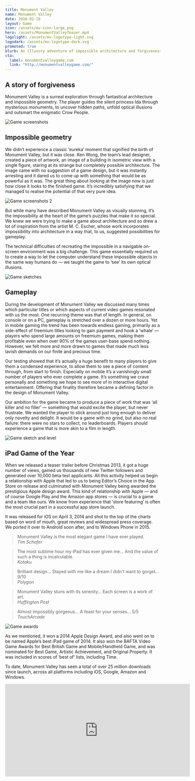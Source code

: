 ```yaml
---
title: Monument Valley
name: Monument Valley
date: 2016-02-16
layout: Game
icon: /assets/mv-icon-large.png
hero: /assets/MonumentValleyTeaser.mp4
logolight: /assets/mv-logotype-light.svg
logodark: /assets/mv-logotype-dark.svg
promoted: true
blurb: An illusory adventure of impossible architecture and forgiveness
cta:
  label: monumentvalleygame.com
  link: "http://monumentvalleygame.com/"
---
```


<div class='content-box'>

## A story of forgiveness

Monument Valley is a surreal exploration through fantastical architecture and impossible geometry. The player guides the silent princess Ida through mysterious monuments, to uncover hidden paths, unfold optical illusions and outsmart the enigmatic Crow People.

</div>

<div class='content-box'>
  <img src="/assets/MV_Split.jpg" alt="Game screenshots" />
</div>

<div class='content-box dark'>

## Impossible geometry

We didn’t experience a classic ‘eureka’ moment that signified the birth of Monument Valley, but it was close. Ken Wong, the team’s lead designer, created a piece of artwork, an image of a building in isometric view with a single figure, staring at its strange but completely possible architecture. The image came with no suggestion of a game design, but it was instantly arresting and it dared us to come up with something that would be as powerful as it was. The great thing about looking at the image now is just how close it looks to the finished game. It’s incredibly satisfying that we managed to realise the potential of that very pure idea.

</div>

<div class='content-box'>
  <img src="/assets/MV_Original.jpg" alt="Game screenshots 2" />
</div>

<div class='content-box'>

But while many have described Monument Valley as visually stunning, it’s the impossibility at the heart of the game’s puzzles that make it so special. We knew we were trying to make a game about architecture and so drew a lot of inspiration from the artist M. C. Escher, whose work incorporates impossibility into architecture in a way that, to us, suggested possibilities for gameplay.

The technical difficulties of recreating the impossible in a navigable on-screen environment was a big challenge. This game essentially required us to create a way to let the computer understand these impossible objects in the same way humans do — we taught the game to ‘see’ its own optical illusions.

</div>

<div class='content-box'>
  <img src="/assets/MV_Sketches_2.jpg" alt="Game sketches" />
</div>

<div class='content-box dark'>

## Gameplay

During the development of Monument Valley we discussed many times which particular titles or which aspects of current video games resonated with us the most. One recurring theme was that of length. In general, on console or on a PC, gameplay is stretched over a dozen or more hours. Yet in mobile gaming the trend has been towards endless gaming, primarily as a side-effect of freemium titles looking to gain payment and hook a ‘whale’ — players who spend large amounts on freemium games, making them profitable even when over 90% of the games user-base spend nothing. However, we felt more and more drawn to games that made much less lavish demands on our finite and precious time.

</div>

<div class='content-box'>

Our testing showed that it’s actually a huge benefit to many players to give them a condensed experience, to allow them to see a piece of content through, from start to finish. Especially on mobile it’s a vanishingly small number of players who ever complete a game. It’s something we crave personally and something we hope to see more of in interactive digital entertainment. Offering that finality therefore became a defining factor in the design of Monument Valley.

Our ambition for the game became to produce a piece of work that was ‘all killer and no filler’ — something that would excite the player, but never frustrate. We wanted the player to stick around just long enough to deliver only novelty and delight. It would be a game with no grind, but also no real failure: there were no stars to collect, no leaderboards. Players should experience a game that is more akin to a film in length.

</div>

<div class='content-box'>
  <img src="/assets/MV_sketch_level.jpg" alt="Game sketch and level" />
</div>

<div class='content-box dark'>

## iPad Game of the Year

When we released a teaser trailer before Christmas 2013, it got a huge number of views, gained us thousands of new Twitter followers and generated over 10,000 beta test applicants. All this activity helped us begin a relationship with Apple that led to us to being Editor’s Choice in the App Store on release and culminated with Monument Valley being awarded the prestigious Apple design award. This kind of relationship with Apple — and of course Google Play and the Amazon app stores — is crucial to a game and a team like ours. We know from experience that ‘store featuring’ is often the most crucial part in a successful app store launch.

</div>

<div class='content-box'>

It was released for iOS on April 3, 2014 and shot to the top of the charts based on word of mouth, great reviews and widespread press coverage. We ported it over to Android soon after, and to Windows Phone in 2015.

> Monument Valley is the most elegant game I have ever played.  
> <cite>Tim Schafer</cite>

> The most sublime hour my iPad has ever given me… And the value of such a thing is incalculable.  
> <cite>Kotaku</cite>

> Brilliant design… Stayed with me like a dream I didn't want to gorget… 9/10  
> <cite>Polygon</cite>

> Monument Valley stuns with its serenity… Each screen is a work of art.  
> <cite>Huffington Post</cite>

> Almost impossibly gorgeous… A feast for your senses… 5/5  
> <cite>TouchArcade</cite>

</div>

<div class='content-box'>
  <img src="/assets/MV_Awards.jpg" alt="Game awards" />
</div>

<div class='content-box dark'>

As we mentioned, it won a 2014 Apple Design Award, and also went on to be named Apple’s best iPad game of 2014. It also won the BAFTA Video Game Awards for Best British Game and Mobile/Handheld Game, and was nominated for Best Game, Artistic Achievement, and Original Property. It was included in scores of ‘best of’ lists, including Time.

To date, Monument Valley has seen a total of over 25 million downloads since launch, across all platforms including iOS, Google, Amazon and Windows.

</div>

<div class='content-box dark'>
  <div class='squashed'>
    <div class='fluid-embed'>
      <iframe src='http://player.vimeo.com/video/89525141' title="Monument Valley - Behind the Scenes" width="600" height="300" frameborder='0' webkitAllowFullScreen mozallowfullscreen allowFullScreen></iframe>
    </div>
  </div>
</div>
